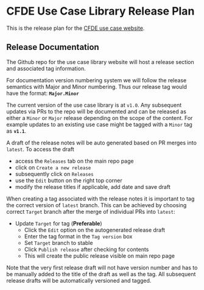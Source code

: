 # CFDE Use Case Library Release Plan

This is the release plan for the [CFDE use case website](https://cfde-usecases.readthedocs-hosted.com/en/latest/).

## Release Documentation

The Github repo for the use case library website will host a release section and associated tag information.

For documentation version numbering system we will follow the release semantics with Major and Minor numbering. Thus our release tag would have the format: **`Major.Minor`**

The current version of the use case library is at `v1.0`. Any subsequent updates via PRs to the repo will be documented and can be released as either a `Minor` or `Major` release depending on the scope of the content. For example updates to an existing use case might be tagged with a `Minor` tag as **`v1.1`**.

A draft of the release notes will be auto generated based on PR merges into `latest`.
To access the draft
- access the `Releases` tab on the main repo page
- click on `Create a new release`
- subsequently click on `Releases`
- use the `Edit` button on the right top corner
- modify the release titles if applicable, add date and save draft

When creating a tag associated with the release notes it is important to tag the correct version of `latest` branch. This can be achieved by choosing correct `Target` branch after the merge of individual PRs into `latest`:
- Update `Target` for tag (**Preferable**)
    - Click the `Edit` option on the autogenerated release draft
    - Enter the tag format in the `Tag version` box
    - Set `Target` branch to stable
    - Click `Publish release` after checking for contents
    - This will create the public release visible on main repo page

Note that the very first release draft will not have version number and has to be manually added to the title of the draft as well as the tag. All subsequent release drafts will be automatically versioned and tagged.
